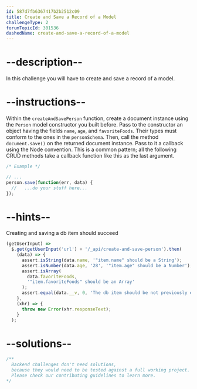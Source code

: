 ```yaml
---
id: 587d7fb6367417b2b2512c09
title: Create and Save a Record of a Model
challengeType: 2
forumTopicId: 301536
dashedName: create-and-save-a-record-of-a-model
---
```


# --description--

In this challenge you will have to create and save a record of a model.

# --instructions--

Within the `createAndSavePerson` function, create a document instance using the `Person` model constructor you built before. Pass to the constructor an object having the fields `name`, `age`, and `favoriteFoods`. Their types must conform to the ones in the `personSchema`. Then, call the method `document.save()` on the returned document instance. Pass to it a callback using the Node convention. This is a common pattern; all the following CRUD methods take a callback function like this as the last argument.

```js
/* Example */

// ...
person.save(function(err, data) {
  //   ...do your stuff here...
});
```

# --hints--

Creating and saving a db item should succeed

```js
(getUserInput) =>
  $.get(getUserInput('url') + '/_api/create-and-save-person').then(
    (data) => {
      assert.isString(data.name, '"item.name" should be a String');
      assert.isNumber(data.age, '28', '"item.age" should be a Number');
      assert.isArray(
        data.favoriteFoods,
        '"item.favoriteFoods" should be an Array'
      );
      assert.equal(data.__v, 0, 'The db item should be not previously edited');
    },
    (xhr) => {
      throw new Error(xhr.responseText);
    }
  );
```

# --solutions--

```js
/**
  Backend challenges don't need solutions, 
  because they would need to be tested against a full working project. 
  Please check our contributing guidelines to learn more.
*/
```
